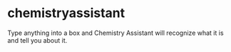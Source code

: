 chemistryassistant
==================

Type anything into a box and Chemistry Assistant will recognize what it is and tell you about it.
